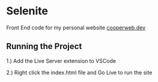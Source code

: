 # Selenite

Front End code for my personal website [cooperweb.dev](https://cooperweb.dev)

## Running the Project

1.) Add the Live Server extension to VSCode

2.) Right click the index.html file and Go Live to run the site
